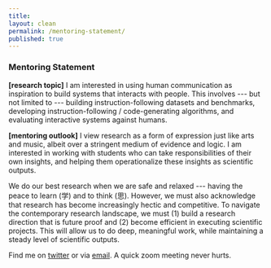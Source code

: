 ```yaml
---
title:
layout: clean
permalink: /mentoring-statement/
published: true
---
```


### Mentoring Statement

**[research topic]** I am interested in using human communication as inspiration to build systems that interacts with people. This involves --- but not limited to --- building instruction-following datasets and benchmarks, developing instruction-following / code-generating algorithms, and evaluating interactive systems against humans.

**[mentoring outlook]** I view research as a form of expression just like arts and music, albeit over a stringent medium of evidence and logic. I am interested in working with students who can take responsibilities of their own insights, and helping them operationalize these insights as scientific outputs.

We do our best research when we are safe and relaxed --- having the peace to learn (学) and to think (思). However, we must also acknowledge that research has become increasingly hectic and competitive.
To navigate the contemporary research landscape, we must (1) build a research direction that is future proof and (2) become efficient in executing scientific projects.
This will allow us to do deep, meaningful work, while maintaining a steady level of scientific outputs.

<!-- Having a good taste -- asking the right scientific questions -- is one of the most difficult challenges you will face in your academic career. In mentoring you, I will help you shape own voice as a researcher.  -->
<!-- As scientists, we are responsible for developing, validating, and communicating hypotheses. 
Developing the right hypotheses requires "taste", validating it through experiments requires "process", and communicating it requires "relatability".
Some of these might come naturally, while others we'll work together. -->

Find me on [twitter](https://twitter.com/evanthebouncy) or via [email](mailto:yewen.pu@autodesk.com). A quick zoom meeting never hurts.

